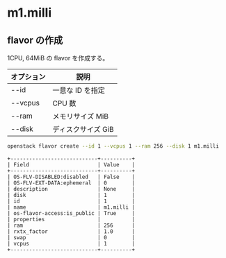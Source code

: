 # m1.milli

## flavor の作成

1CPU, 64MiB の flavor を作成する。

| オプション | 説明               |
| ---------- | ------------------ |
| --id       | 一意な ID を指定   |
| --vcpus    | CPU 数             |
| --ram      | メモリサイズ MiB   |
| --disk     | ディスクサイズ GiB |

```sh
openstack flavor create --id 1 --vcpus 1 --ram 256 --disk 1 m1.milli
```

```text
+----------------------------+----------+
| Field                      | Value    |
+----------------------------+----------+
| OS-FLV-DISABLED:disabled   | False    |
| OS-FLV-EXT-DATA:ephemeral  | 0        |
| description                | None     |
| disk                       | 1        |
| id                         | 1        |
| name                       | m1.milli |
| os-flavor-access:is_public | True     |
| properties                 |          |
| ram                        | 256      |
| rxtx_factor                | 1.0      |
| swap                       | 0        |
| vcpus                      | 1        |
+----------------------------+----------+
```
